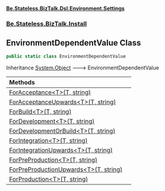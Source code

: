 #### [Be.Stateless.BizTalk.Dsl.Environment.Settings](README.md 'README')
### [Be.Stateless.BizTalk.Install](Be.Stateless.BizTalk.Install.md 'Be.Stateless.BizTalk.Install')

## EnvironmentDependentValue Class

```csharp
public static class EnvironmentDependentValue
```

Inheritance [System.Object](https://docs.microsoft.com/en-us/dotnet/api/System.Object 'System.Object') &#129106; EnvironmentDependentValue

| Methods | |
| :--- | :--- |
| [ForAcceptance&lt;T&gt;(T, string)](EnvironmentDependentValue.ForAcceptance_T_(T,string).md 'Be.Stateless.BizTalk.Install.EnvironmentDependentValue.ForAcceptance<T>(T, string)') | |
| [ForAcceptanceUpwards&lt;T&gt;(T, string)](EnvironmentDependentValue.ForAcceptanceUpwards_T_(T,string).md 'Be.Stateless.BizTalk.Install.EnvironmentDependentValue.ForAcceptanceUpwards<T>(T, string)') | |
| [ForBuild&lt;T&gt;(T, string)](EnvironmentDependentValue.ForBuild_T_(T,string).md 'Be.Stateless.BizTalk.Install.EnvironmentDependentValue.ForBuild<T>(T, string)') | |
| [ForDevelopment&lt;T&gt;(T, string)](EnvironmentDependentValue.ForDevelopment_T_(T,string).md 'Be.Stateless.BizTalk.Install.EnvironmentDependentValue.ForDevelopment<T>(T, string)') | |
| [ForDevelopmentOrBuild&lt;T&gt;(T, string)](EnvironmentDependentValue.ForDevelopmentOrBuild_T_(T,string).md 'Be.Stateless.BizTalk.Install.EnvironmentDependentValue.ForDevelopmentOrBuild<T>(T, string)') | |
| [ForIntegration&lt;T&gt;(T, string)](EnvironmentDependentValue.ForIntegration_T_(T,string).md 'Be.Stateless.BizTalk.Install.EnvironmentDependentValue.ForIntegration<T>(T, string)') | |
| [ForIntegrationUpwards&lt;T&gt;(T, string)](EnvironmentDependentValue.ForIntegrationUpwards_T_(T,string).md 'Be.Stateless.BizTalk.Install.EnvironmentDependentValue.ForIntegrationUpwards<T>(T, string)') | |
| [ForPreProduction&lt;T&gt;(T, string)](EnvironmentDependentValue.ForPreProduction_T_(T,string).md 'Be.Stateless.BizTalk.Install.EnvironmentDependentValue.ForPreProduction<T>(T, string)') | |
| [ForPreProductionUpwards&lt;T&gt;(T, string)](EnvironmentDependentValue.ForPreProductionUpwards_T_(T,string).md 'Be.Stateless.BizTalk.Install.EnvironmentDependentValue.ForPreProductionUpwards<T>(T, string)') | |
| [ForProduction&lt;T&gt;(T, string)](EnvironmentDependentValue.ForProduction_T_(T,string).md 'Be.Stateless.BizTalk.Install.EnvironmentDependentValue.ForProduction<T>(T, string)') | |
